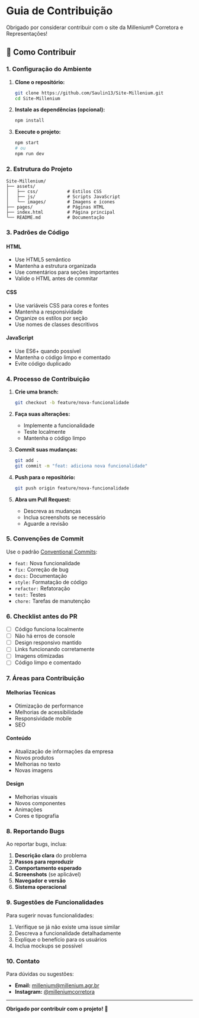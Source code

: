 # Guia de Contribuição

Obrigado por considerar contribuir com o site da Millenium® Corretora e Representações!

## 🚀 Como Contribuir

### 1. Configuração do Ambiente

1. **Clone o repositório:**
   ```bash
   git clone https://github.com/Saulin13/Site-Millenium.git
   cd Site-Millenium
   ```

2. **Instale as dependências (opcional):**
   ```bash
   npm install
   ```

3. **Execute o projeto:**
   ```bash
   npm start
   # ou
   npm run dev
   ```

### 2. Estrutura do Projeto

```
Site-Millenium/
├── assets/
│   ├── css/           # Estilos CSS
│   ├── js/            # Scripts JavaScript
│   └── images/        # Imagens e ícones
├── pages/             # Páginas HTML
├── index.html         # Página principal
└── README.md          # Documentação
```

### 3. Padrões de Código

#### HTML
- Use HTML5 semântico
- Mantenha a estrutura organizada
- Use comentários para seções importantes
- Valide o HTML antes de commitar

#### CSS
- Use variáveis CSS para cores e fontes
- Mantenha a responsividade
- Organize os estilos por seção
- Use nomes de classes descritivos

#### JavaScript
- Use ES6+ quando possível
- Mantenha o código limpo e comentado
- Evite código duplicado

### 4. Processo de Contribuição

1. **Crie uma branch:**
   ```bash
   git checkout -b feature/nova-funcionalidade
   ```

2. **Faça suas alterações:**
   - Implemente a funcionalidade
   - Teste localmente
   - Mantenha o código limpo

3. **Commit suas mudanças:**
   ```bash
   git add .
   git commit -m "feat: adiciona nova funcionalidade"
   ```

4. **Push para o repositório:**
   ```bash
   git push origin feature/nova-funcionalidade
   ```

5. **Abra um Pull Request:**
   - Descreva as mudanças
   - Inclua screenshots se necessário
   - Aguarde a revisão

### 5. Convenções de Commit

Use o padrão [Conventional Commits](https://www.conventionalcommits.org/):

- `feat:` Nova funcionalidade
- `fix:` Correção de bug
- `docs:` Documentação
- `style:` Formatação de código
- `refactor:` Refatoração
- `test:` Testes
- `chore:` Tarefas de manutenção

### 6. Checklist antes do PR

- [ ] Código funciona localmente
- [ ] Não há erros de console
- [ ] Design responsivo mantido
- [ ] Links funcionando corretamente
- [ ] Imagens otimizadas
- [ ] Código limpo e comentado

### 7. Áreas para Contribuição

#### Melhorias Técnicas
- Otimização de performance
- Melhorias de acessibilidade
- Responsividade mobile
- SEO

#### Conteúdo
- Atualização de informações da empresa
- Novos produtos
- Melhorias no texto
- Novas imagens

#### Design
- Melhorias visuais
- Novos componentes
- Animações
- Cores e tipografia

### 8. Reportando Bugs

Ao reportar bugs, inclua:

1. **Descrição clara** do problema
2. **Passos para reproduzir**
3. **Comportamento esperado**
4. **Screenshots** (se aplicável)
5. **Navegador e versão**
6. **Sistema operacional**

### 9. Sugestões de Funcionalidades

Para sugerir novas funcionalidades:

1. Verifique se já não existe uma issue similar
2. Descreva a funcionalidade detalhadamente
3. Explique o benefício para os usuários
4. Inclua mockups se possível

### 10. Contato

Para dúvidas ou sugestões:

- **Email:** millenium@millenium.agr.br
- **Instagram:** [@milleniumcorretora](https://www.instagram.com/milleniumcorretora/)

---

**Obrigado por contribuir com o projeto!** 🎉 